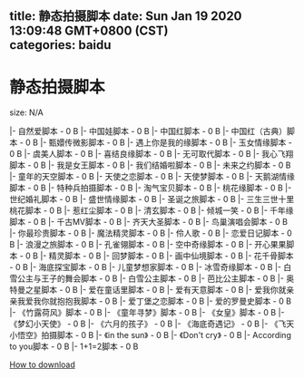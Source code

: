 
title: 静态拍摄脚本
date: Sun Jan 19 2020 13:09:48 GMT+0800 (CST)    
categories: baidu
---

# 静态拍摄脚本
size: N/A
 
 
|- 自然爱脚本 - 0 B
|- 中国娃脚本 - 0 B
|- 中国红脚本 - 0 B
|- 中国红（古典）脚本 - 0 B
|- 甄嬛传微影脚本 - 0 B
|- 遇上你是我的缘脚本 - 0 B
|- 玉女情缘脚本 - 0 B
|- 虞美人脚本 - 0 B
|- 喜结良缘脚本 - 0 B
|- 无可取代脚本 - 0 B
|- 我心飞翔脚本 - 0 B
|- 我是女王脚本 - 0 B
|- 我们结婚啦脚本 - 0 B
|- 未来之约脚本 - 0 B
|- 童年的天空脚本 - 0 B
|- 天使之恋脚本 - 0 B
|- 天使梦脚本 - 0 B
|- 天鹅湖情缘脚本 - 0 B
|- 特种兵拍摄脚本 - 0 B
|- 淘气宝贝脚本 - 0 B
|- 桃花缘脚本 - 0 B
|- 世纪婚礼脚本 - 0 B
|- 盛世情缘脚本 - 0 B
|- 圣诞之旅脚本 - 0 B
|- 三生三世十里桃花脚本 - 0 B
|- 惹红尘脚本 - 0 B
|- 清玄脚本 - 0 B
|- 倾城一笑 - 0 B
|- 千年缘脚本 - 0 B
|- 千古MV脚本 - 0 B
|- 齐天大圣脚本 - 0 B
|- 鸟巢演唱会脚本 - 0 B
|- 你最珍贵脚本 - 0 B
|- 魔法精灵脚本 - 0 B
|- 伶人歌 - 0 B
|- 恋爱日记脚本 - 0 B
|- 浪漫之旅脚本 - 0 B
|- 孔雀翎脚本 - 0 B
|- 空中奇缘脚本 - 0 B
|- 开心果果脚本 - 0 B
|- 精灵脚本 - 0 B
|- 回梦脚本 - 0 B
|- 画中仙境脚本 - 0 B
|- 花千骨脚本 - 0 B
|- 海底探宝脚本 - 0 B
|- 儿童梦想家脚本 - 0 B
|- 冰雪奇缘脚本 - 0 B
|- 白雪公主与王子的舞会脚本 - 0 B
|- 白雪公主脚本 - 0 B
|- 芭比公主脚本 - 0 B
|- 奥特曼之星脚本 - 0 B
|- 爱在童话里脚本 - 0 B
|- 爱有天意脚本 - 0 B
|- 爱我你就亲亲我爱我你就抱抱我脚本 - 0 B
|- 爱丁堡之恋脚本 - 0 B
|- 爱的罗曼史脚本 - 0 B
|- 《竹露荷风》脚本 - 0 B
|- 《童年寻梦》脚本 - 0 B
|- 《女皇》脚本 - 0 B
|- 《梦幻小天使》 - 0 B
|- 《六月的孩子》 - 0 B
|- 《海底奇遇记》 - 0 B
|- 《飞天小悟空》拍摄脚本 - 0 B
|- 《in the sun》 - 0 B
|- 《Don't cry》 - 0 B
|- According to you脚本 - 0 B
|- 1+1=2脚本 - 0 B

[How to download](https://bpcam.bemobtrk.com/go/2ceec3aa-1ca2-46d6-b9ff-aaa5c184517c?jno=804)
